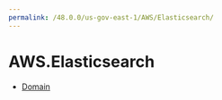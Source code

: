 ```yaml
---
permalink: /48.0.0/us-gov-east-1/AWS/Elasticsearch/
---
```


# AWS.Elasticsearch



* [Domain](Domain.md)